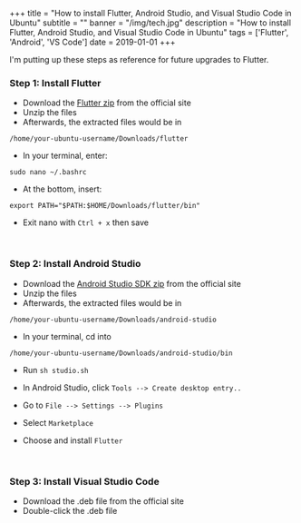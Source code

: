 +++
title = "How to install Flutter, Android Studio, and Visual Studio Code in Ubuntu"
subtitle = ""
banner = "/img/tech.jpg"
description = "How to install Flutter, Android Studio, and Visual Studio Code in Ubuntu"
tags = ['Flutter', 'Android', 'VS Code']
date = 2019-01-01
+++

I'm putting up these steps as reference for future upgrades to Flutter.


### Step 1: Install Flutter

- Download the [Flutter zip](https://flutter.dev/docs/get-started/install/linux) from the official site
- Unzip the files
- Afterwards, the extracted files would be in 

```
/home/your-ubuntu-username/Downloads/flutter
```

- In your terminal, enter: 

```
sudo nano ~/.bashrc
```

- At the bottom, insert: 

```
export PATH="$PATH:$HOME/Downloads/flutter/bin"
```

- Exit nano with `Ctrl + x` then save

<br>

### Step 2: Install Android Studio

- Download the [Android Studio SDK zip](https://developer.android.com/studio) from the official site
- Unzip the files
- Afterwards, the extracted files would be in 

```
/home/your-ubuntu-username/Downloads/android-studio
```

- In your terminal, cd into 
```
/home/your-ubuntu-username/Downloads/android-studio/bin
```
- Run `sh studio.sh`

- In Android Studio, click `Tools --> Create desktop entry..`
- Go to ``File --> Settings --> Plugins``
- Select ``Marketplace``
- Choose and install ``Flutter``

<br>

### Step 3: Install Visual Studio Code

- Download the .deb file from the official site
- Double-click the .deb file
